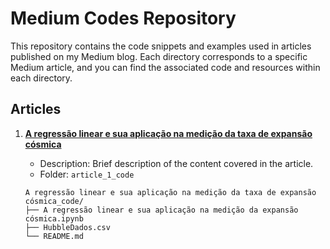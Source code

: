 # Medium Codes Repository

This repository contains the code snippets and examples used in articles published on my Medium blog. Each directory corresponds to a specific Medium article, and you can find the associated code and resources within each directory.

## Articles

1. **[A regressão linear e sua aplicação na medição da taxa de expansão cósmica](https://medium.com/p/ff3fcd7653fe)**
   - Description: Brief description of the content covered in the article.
   - Folder: `article_1_code`

   ```plaintext
   A regressão linear e sua aplicação na medição da taxa de expansão cósmica_code/
   ├── A regressão linear e sua aplicação na medição da expansão cósmica.ipynb
   ├── HubbleDados.csv
   └── README.md
